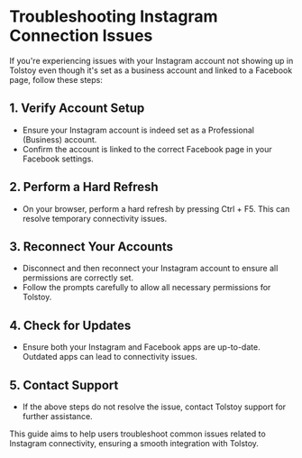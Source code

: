 # Troubleshooting Instagram Connection Issues

If you're experiencing issues with your Instagram account not showing up in Tolstoy even though it's set as a business account and linked to a Facebook page, follow these steps:

## 1. Verify Account Setup
- Ensure your Instagram account is indeed set as a Professional (Business) account.
- Confirm the account is linked to the correct Facebook page in your Facebook settings.

## 2. Perform a Hard Refresh
- On your browser, perform a hard refresh by pressing Ctrl + F5. This can resolve temporary connectivity issues.

## 3. Reconnect Your Accounts
- Disconnect and then reconnect your Instagram account to ensure all permissions are correctly set.
- Follow the prompts carefully to allow all necessary permissions for Tolstoy.

## 4. Check for Updates
- Ensure both your Instagram and Facebook apps are up-to-date. Outdated apps can lead to connectivity issues.

## 5. Contact Support
- If the above steps do not resolve the issue, contact Tolstoy support for further assistance.

This guide aims to help users troubleshoot common issues related to Instagram connectivity, ensuring a smooth integration with Tolstoy.